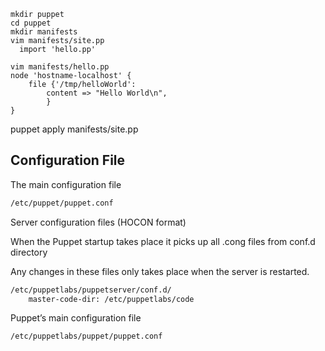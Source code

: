 ```shell
mkdir puppet
cd puppet
mkdir manifests
vim manifests/site.pp
  import 'hello.pp'
  
vim manifests/hello.pp
node 'hostname-localhost' {
    file {'/tmp/helloWorld':
        content => "Hello World\n",
        }
}
```
puppet apply manifests/site.pp



## Configuration File

The main configuration file

```bash
/etc/puppet/puppet.conf
```



Server configuration files (HOCON format)

When the Puppet startup takes place it picks up all .cong files from conf.d directory

Any changes in these files only takes place when the server is restarted.

```bash
/etc/puppetlabs/puppetserver/conf.d/
	master-code-dir: /etc/puppetlabs/code
```



Puppet’s main configuration file

```bash
/etc/puppetlabs/puppet/puppet.conf
```

